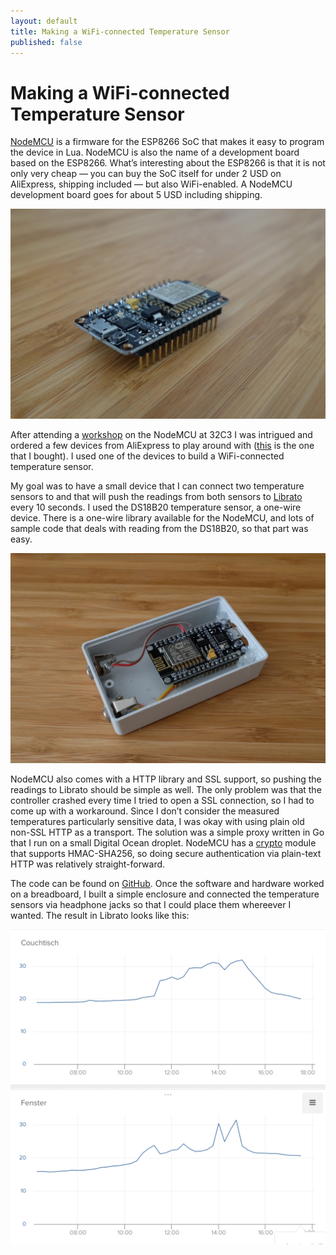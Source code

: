 ```yaml
---
layout: default
title: Making a WiFi-connected Temperature Sensor
published: false
---
```


# Making a WiFi-connected Temperature Sensor

[NodeMCU][1] is a firmware for the ESP8266 SoC that makes it easy to program the device in Lua. NodeMCU is also the name of a development board based on the ESP8266. What’s interesting about the ESP8266 is that it is not only very cheap — you can buy the SoC itself for under 2 USD on AliExpress, shipping included — but also WiFi-enabled. A NodeMCU development board goes for about 5 USD including shipping.

![NodeMCU development board](/images/nodemcu-board.jpg)

After attending a [workshop][2] on the NodeMCU at 32C3 I was intrigued and ordered a few devices from AliExpress to play around with ([this][3] is the one that I bought). I used one of the devices to build a WiFi-connected temperature sensor.

My goal was to have a small device that I can connect two temperature sensors to and that will push the readings from both sensors to [Librato][4] every 10 seconds. I used the DS18B20 temperature sensor, a one-wire device. There is a one-wire library available for the NodeMCU, and lots of sample code that deals with reading from the DS18B20, so that part was easy.

![Finished Temperature Sensor](/images/nodemcu-finished.jpg)

NodeMCU also comes with a HTTP library and SSL support, so pushing the readings to Librato should be simple as well. The only problem was that the controller crashed every time I tried to open a SSL connection, so I had to come up with a workaround. Since I don’t consider the measured temperatures particularly sensitive data, I was okay with using plain old non-SSL HTTP as a transport. The solution was a simple proxy written in Go that I run on a small Digital Ocean droplet. NodeMCU has a [crypto][5] module that supports HMAC-SHA256, so doing secure authentication via plain-text HTTP was relatively straight-forward.

The code can be found on [GitHub][6]. Once the software and hardware worked on a breadboard, I built a simple enclosure and connected the temperature sensors via headphone jacks so that I could place them whereever I wanted. The result in Librato looks like this:

![Librato](/images/nodemcu-metrics.png)

[1]: http://nodemcu.com
[2]: https://events.ccc.de/congress/2015/wiki/Session:Building_Internet_of_Things_devices_on_the_cheap
[3]: http://www.aliexpress.com/snapshot/7213978333.html
[4]: http://librato.com
[5]: http://nodemcu.readthedocs.org/en/dev/en/modules/crypto/
[6]: https://github.com/jonasoberschweiber/nodemcu-temperature

